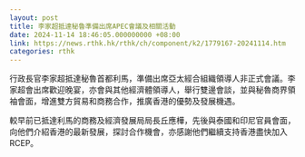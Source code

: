 ```yaml
---
layout: post
title: 李家超抵達秘魯準備出席APEC會議及相關活動
date: 2024-11-14 18:46:05.000000000 +08:00
link: https://news.rthk.hk/rthk/ch/component/k2/1779167-20241114.htm
categories: rthk
---
```


行政長官李家超抵達秘魯首都利馬，準備出席亞太經合組織領導人非正式會議。李家超會出席歡迎晚宴，亦會與其他經濟體領導人，舉行雙邊會談，並與秘魯商界領袖會面，增進雙方貿易和商務合作，推廣香港的優勢及發展機遇。

較早前已抵達利馬的商務及經濟發展局局長丘應樺，先後與泰國和印尼官員會面，向他們介紹香港的最新發展，探討合作機會，亦感謝他們繼續支持香港盡快加入RCEP。

